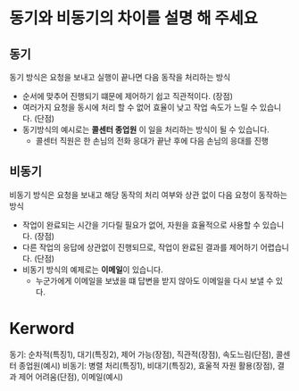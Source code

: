 # 동기와 비동기의 차이를 설명 해 주세요
## 동기
동기 방식은 요청을 보내고 실행이 끝나면 다음 동작을 처리하는 방식
* 순서에 맞추어 진행되기 떄문에 제어하기 쉽고 직관적이다. (장점)
* 여러가지 요청을 동시에 처리 할 수 없어 효율이 낮고 작업 속도가 느릴 수 있습니다. (단점)
* 동기방식의 예시로는 **콜센터 종업원** 이 일을 처리하는 방식이 될 수 있습니다.
  * 콜센터 직원은 한 손님의 전화 응대가 끝난 후에 다음 손님의 응대를 진행

## 비동기
비동기 방식은 요청을 보내고 해당 동작의 처리 여부와 상관 없이 다음 요청이 동작하는 방식
* 작업이 완료되는 시간을 기다릴 필요가 없어, 자원을 효율적으로 사용할 수 있습니다. (장점)
* 다른 작업의 응답에 상관없이 진행되므로, 작업이 완료된 결과를 제어하기 어렵습니다. (단점)
* 비동기 방식의 예제로는 **이메일**이 있습니다.
  * 누군가에게 이메일을 보냈을 떄 답변을 받지 않아도 이메일을 다시 보낼 수 있다.


# Kerword
동기: 순차적(특징1), 대기(특징2), 제어 가능(장점), 직관적(장점), 속도느림(단점), 콜센터 종업원(예시)
비동기: 병렬 처리(특징1), 비대기(특징2), 효울적 자원 활용(장점), 결과 제어 어려움(단점), 이메일(예시)